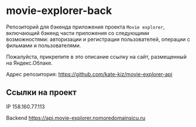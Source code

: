 # movie-explorer-back
Репозиторий для бэкенда приложения проекта `Movie explorer`, включающий бэкенд части приложения со следующими возможностями: авторизации и регистрации пользователей, операции с фильмами и пользователями.
  
Пожалуйста, прикрепите в это описание ссылку на сайт, размещенный на Яндекс.Облаке.

Адрес репозитория: https://github.com/kate-kiz/movie-explorer-api

## Ссылки на проект

IP 158.160.77.113

Backend https://api.movie-explorer.nomoredomainsicu.ru

